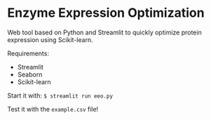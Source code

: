 # Enzyme Expression Optimization
Web tool based on Python and Streamlit to quickly optimize protein expression using Scikit-learn.

Requirements:

- Streamlit
- Seaborn
- Scikit-learn

Start it with:
`$ streamlit run eeo.py`

Test it with the `example.csv` file!
